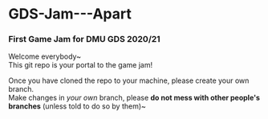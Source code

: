 # GDS-Jam---Apart
### First Game Jam for DMU GDS 2020/21

Welcome everybody~ <br>
This git repo is your portal to the game jam!

Once you have cloned the repo to your machine, please create your own branch. <br>
Make changes in *your own* branch, please **do not mess with other people's branches** (unless told to do so by them)~
